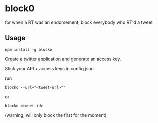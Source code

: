 block0
=============

for when a RT was an endorsement, block everybody who RT'd a tweet


## Usage

```npm install -g blocko```

Create a twitter application and generate an access key.

Stick your API + access keys in config.json

run

```blocko --url="<tweet-url>""```

or

```blocko <tweet-id>```

(warning, will only block the first for the moment)
